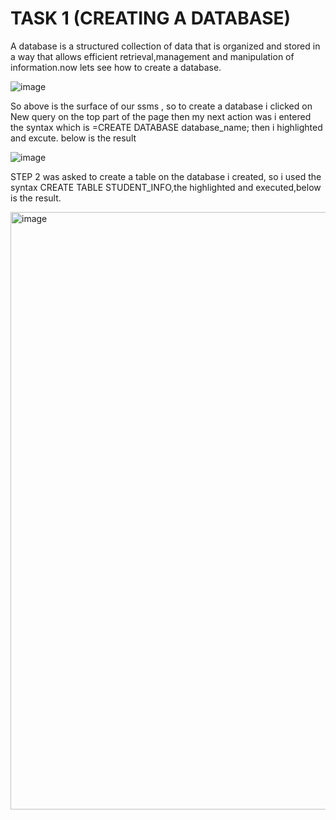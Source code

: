 # TASK 1 (CREATING A DATABASE)

A database is a structured collection of data that is organized and stored in a way that allows efficient retrieval,management and manipulation of information.now lets see how to create a database.

![image](https://github.com/Maris27/SQL--Creating-a-Database-/assets/140453106/f232d83f-ff46-4e09-883f-e8a4e853a882)

So above is the surface of our ssms , so to create a database i clicked on New query on the top part of the page then my next action was i entered the syntax which is =CREATE DATABASE database_name; then i highlighted and excute. below is the result 

![image](https://github.com/Maris27/SQL--Creating-a-Database-/assets/140453106/6d898951-f690-42d8-9513-06c617b6c2f6)


STEP 2 was asked to create a table on the database i created, so i used the syntax CREATE TABLE STUDENT_INFO,the highlighted and executed,below is the result.

<img width="956" alt="image" src="https://github.com/Maris27/SQL--Creating-a-Database-/assets/140453106/f986b0ce-0440-4c95-8ab0-fe0a2b003e89">





